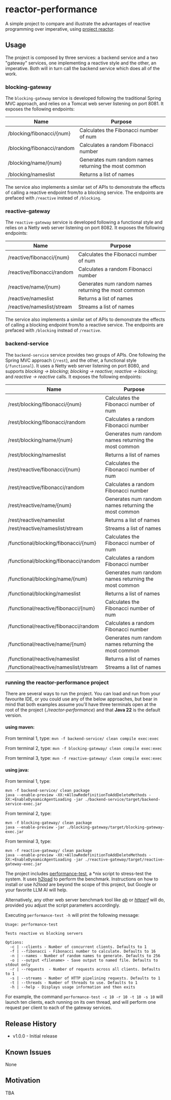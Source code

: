 # reactor-performance
A simple project to compare and illustrate the advantages of reactive programming over imperative, using [project reactor](https://projectreactor.io/).

## Usage
The project is composed by three services: a backend service and a two "gateway" services, one implementing a reactive style and the other, an imperative. Both will in turn call the backend service which does all of the work.

### blocking-gateway
The `blocking-gateway` service is developed following the traditional Spring MVC approach, and relies on a Tomcat web server listening on port 8081. It exposes the following endpoints:

| Name                       | Purpose                                              |
|----------------------------|------------------------------------------------------|
| /blocking/fibonacci/{num}  | Calculates the Fibonacci number of num               |
| /blocking/fibonacci/random | Calculates a random Fibonacci number                 |
| /blocking/name/{num}       | Generates num random names returning the most common |
| /blocking/nameslist        | Returns a list of names                              |

The service also implements a similar set of APIs to demonstrate the effects of calling a reactive endpoint from/to a blocking service. The endpoints are prefaced with `/reactive` instead of `/blocking`.

### reactive-gateway
The `reactive-gateway` service is developed following a functional style and relies on a Netty web server listening on port 8082. It exposes the following endpoints:

| Name                       | Purpose                                              |
|----------------------------|------------------------------------------------------|
| /reactive/fibonacci/{num}  | Calculates the Fibonacci number of num               |
| /reactive/fibonacci/random | Calculates a random Fibonacci number                 |
| /reactive/name/{num}       | Generates num random names returning the most common |
| /reactive/nameslist        | Returns a list of names                              |
| /reactive/nameslist/stream | Streams a list of names                              |

The service also implements a similar set of APIs to demonstrate the effects of calling a blocking endpoint from/to a reactive service. The endpoints are prefaced with `/blocking` instead of `/reactive`.

### backend-service
The `backend-service` service provides two groups of APIs. One following the Spring MVC approach (`/rest`), and the other, a functional style (`/functional`). It uses a Netty web server listening on port 8080, and supports _blocking → blocking_; _blocking → reactive_; _reactive → blocking_; and _reactive → reactive_ calls. It exposes the following endpoints:

| Name                                  | Purpose                                              |
|---------------------------------------|------------------------------------------------------|
| /rest/blocking/fibonacci/{num}        | Calculates the Fibonacci number of num               |
| /rest/blocking/fibonacci/random       | Calculates a random Fibonacci number                 |
| /rest/blocking/name/{num}             | Generates num random names returning the most common |
| /rest/blocking/nameslist              | Returns a list of names                              |
| /rest/reactive/fibonacci/{num}        | Calculates the Fibonacci number of num               |
| /rest/reactive/fibonacci/random       | Calculates a random Fibonacci number                 |
| /rest/reactive/name/{num}             | Generates num random names returning the most common |
| /rest/reactive/nameslist              | Returns a list of names                              |
| /rest/reactive/nameslist/stream       | Streams a list of names                              |
| /functional/blocking/fibonacci/{num}  | Calculates the Fibonacci number of num               |
| /functional/blocking/fibonacci/random | Calculates a random Fibonacci number                 |
| /functional/blocking/name/{num}       | Generates num random names returning the most common |
| /functional/blocking/nameslist        | Returns a list of names                              |
| /functional/reactive/fibonacci/{num}  | Calculates the Fibonacci number of num               |
| /functional/reactive/fibonacci/random | Calculates a random Fibonacci number                 |
| /functional/reactive/name/{num}       | Generates num random names returning the most common |
| /functional/reactive/nameslist        | Returns a list of names                              |
| /functional/reactive/nameslist/stream | Streams a list of names                              |

### running the reactor-performance project
There are several ways to run the project. You can load and run from your favourite IDE, or you could use any of the below approaches, but bear in mind that both examples assume you'll have three terminals open at the root of the project (_./reactor-performance_) and that **Java 22** is the default version.

#### using maven:

From terminal 1, type: `mvn -f backend-service/ clean compile exec:exec`

From terminal 2, type: `mvn -f blocking-gateway/ clean compile exec:exec`

From terminal 3, type: `mvn -f reactive-gateway/ clean compile exec:exec`

#### using java:
From terminal 1, type:
```
mvn -f backend-service/ clean package
java --enable-preview -XX:+AllowRedefinitionToAddDeleteMethods -XX:+EnableDynamicAgentLoading -jar ./backend-service/target/backend-service-exec.jar
```
From terminal 2, type:
```
mvn -f blocking-gateway/ clean package
java --enable-preview -jar ./blocking-gateway/target/blocking-gateway-exec.jar
```
From terminal 3, type:
```
mvn -f reactive-gateway/ clean package
java --enable-preview -XX:+AllowRedefinitionToAddDeleteMethods -XX:+EnableDynamicAgentLoading -jar ./reactive-gateway/target/reactive-gateway-exec.jar
```
The project includes [performance-test](./performance-test), a *nix script to stress-test the system. It uses [h2load](https://nghttp2.org/documentation/h2load-howto.html) to perform the benchmark. Instructions on how to install or use _h2load_ are beyond the scope of this project, but Google or your favorite LLM AI will help.

Alternatively, any other web server benchmark tool like [_ab_](https://httpd.apache.org/docs/2.4/programs/ab.html) or [_httperf_](https://github.com/httperf/httperf) will do, provided you adjust the script parameters accordingly.

Executing `performance-test -h` will print the following message:
```
Usage: performance-test

Tests reactive vs blocking servers

Options:
  -c | --clients - Number of concurrent clients. Defaults to 1
  -f | --fibonacci - Fibonacci number to calculate. Defaults to 16
  -n | --names - Number of random names to generate. Defaults to 256
  -o | --output <filename> - Save output to named file. Defaults to stdout only
  -r | --requests  - Number of requests across all clients. Defaults to 1
  -s | --streams - Number of HTTP pipelining requests. Defaults to 1
  -t | --threads - Number of threads to use. Defaults to 1
  -h | --help - Displays usage information and then exits
```
For example, the command `performance-test -c 10 -r 10 -t 10 -s 10` will launch ten clients, each running on its own thread, and will perform one request per client to each of the gateway services.

## Release History
* v1.0.0 - Initial release

## Known Issues
None

## Motivation
TBA
